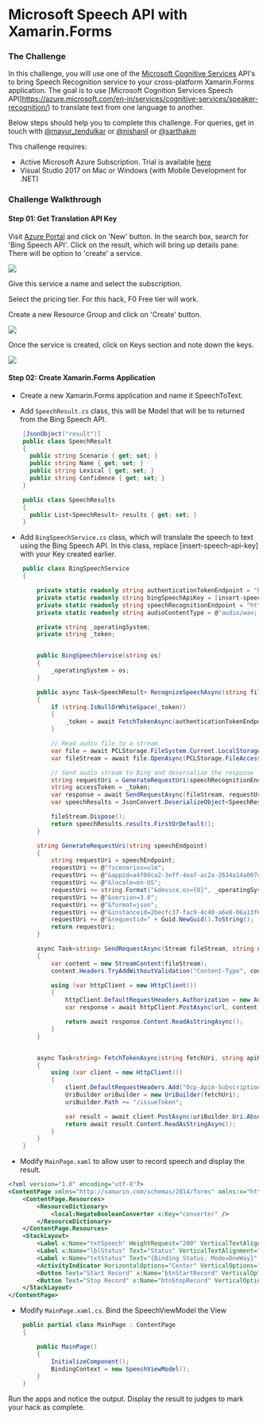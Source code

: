 # Microsoft Speech API with Xamarin.Forms #

### The Challenge ###

In this challenge, you will use one of the [Microsoft Cognitive Services](https://www.microsoft.com/cognitive-services) API's to bring Speech Recognition service to your cross-platform Xamarin.Forms application. The goal is to use [Microsoft Cognition Services Speech API]https://azure.microsoft.com/en-in/services/cognitive-services/speaker-recognition/) to translate text from one language to another.

Below steps should help you to complete this challenge. For queries, get in touch with [@mayur_tendulkar](https://twitter.com/mayur_tendulkar) or [@nishanil](https://twitter.com/nishanil) or [@sarthakm](https://twitter.com/sarthakm)

This challenge requires:

* Active Microsoft Azure Subscription. Trial is available [here](https://azure.microsoft.com/en-in/free/)
* Visual Studio 2017 on Mac or Windows (with Mobile Development for .NET)

### Challenge Walkthrough ###

#### Step 01: Get Translation API Key ####

Visit [Azure Portal](https://portal.azure.com/) and click on 'New' button. In the search box, search for 'Bing Speech API'. Click on the result, which will bring up details pane. There will be option to 'create' a service.

![](https://github.com/sarthakmahapatra/Mini-Hacks/blob/master/Speech%20API/Images/01-Cognitive-Services-Selection.png)

Give this service a name and select the subscription.

Select the pricing tier. For this hack, F0 Free tier will work.

Create a new Resource Group  and click on 'Create' button.

![](https://github.com/sarthakmahapatra/Mini-Hacks/blob/master/Speech%20API/Images/02-Cognitive-Services-Creation.png)


Once the service is created, click on Keys section and note down the keys.

![](https://github.com/sarthakmahapatra/Mini-Hacks/blob/master/Speech%20API/Images/03-Cognitive-Services-Keys.png)

#### Step 02: Create Xamarin.Forms Application ####

* Create a new Xamarin.Forms application and name it SpeechToText.

* Add `SpeechResult.cs` class, this will be Model that will be to returned from the Bing Speech API.

```csharp
    [JsonObject("result")]
    public class SpeechResult
    {
      public string Scenario { get; set; }
      public string Name { get; set; }
      public string Lexical { get; set; }
      public string Confidence { get; set; }
    }

    public class SpeechResults
    {
      public List<SpeechResult> results { get; set; }
    }
```

* Add `BingSpeechService.cs` class, which will translate the speech to text using the Bing Speech API. In this class, replace [insert-speech-api-key] with your Key created earlier.

```csharp
    public class BingSpeechService
    {

        private static readonly string authenticationTokenEndpoint = "https://api.cognitive.microsoft.com/sts/v1.0";
        private static readonly string bingSpeechApiKey = [insert-speech-api-key];
        private static readonly string speechRecognitionEndpoint = "https://speech.platform.bing.com/recognize";
        private static readonly string audioContentType = @"audio/wav; codec=""audio/pcm""; samplerate=16000";

        private string _operatingSystem;
        private string _token;


        public BingSpeechService(string os)
        {
            _operatingSystem = os;
        }

        public async Task<SpeechResult> RecognizeSpeechAsync(string filename)
        {
            if (string.IsNullOrWhiteSpace(_token))
            {
                _token = await FetchTokenAsync(authenticationTokenEndpoint, bingSpeechApiKey);
            }

            // Read audio file to a stream
            var file = await PCLStorage.FileSystem.Current.LocalStorage.GetFileAsync(filename);
            var fileStream = await file.OpenAsync(PCLStorage.FileAccess.Read);

            // Send audio stream to Bing and deserialize the response
            string requestUri = GenerateRequestUri(speechRecognitionEndpoint);
            string accessToken = _token;
            var response = await SendRequestAsync(fileStream, requestUri, accessToken, audioContentType);
            var speechResults = JsonConvert.DeserializeObject<SpeechResults>(response);

            fileStream.Dispose();
            return speechResults.results.FirstOrDefault();
        }

        string GenerateRequestUri(string speechEndpoint)
        {
            string requestUri = speechEndpoint;
            requestUri += @"?scenarios=ulm";                                    // websearch is the other option
            requestUri += @"&appid=a4f08ca2-3eff-4eaf-ac2a-2634a14a0074";       // You must use this ID.
            requestUri += @"&locale=en-US";                                     // Other languages supported.
            requestUri += string.Format("&device.os={0}", _operatingSystem);     // Open field
            requestUri += @"&version=3.0";                                      // Required value
            requestUri += @"&format=json";                                      // Required value
            requestUri += @"&instanceid=2becfc37-fac9-4c40-a6e8-06a13f68944c";  // GUID for device making the request
            requestUri += @"&requestid=" + Guid.NewGuid().ToString();           // GUID for the request
            return requestUri;
        }

        async Task<string> SendRequestAsync(Stream fileStream, string url, string bearerToken, string contentType)
        {
            var content = new StreamContent(fileStream);
            content.Headers.TryAddWithoutValidation("Content-Type", contentType);

            using (var httpClient = new HttpClient())
            {
                httpClient.DefaultRequestHeaders.Authorization = new AuthenticationHeaderValue("Bearer", bearerToken);
                var response = await httpClient.PostAsync(url, content);

                return await response.Content.ReadAsStringAsync();
            }
        }


        async Task<string> FetchTokenAsync(string fetchUri, string apiKey)
        {
            using (var client = new HttpClient())
            {
                client.DefaultRequestHeaders.Add("Ocp-Apim-Subscription-Key", apiKey);
                UriBuilder uriBuilder = new UriBuilder(fetchUri);
                uriBuilder.Path += "/issueToken";

                var result = await client.PostAsync(uriBuilder.Uri.AbsoluteUri, null);
                return await result.Content.ReadAsStringAsync();
            }
        }
    }
```

* Modify `MainPage.xaml` to allow user to record speech and display the result.

```xml
<?xml version="1.0" encoding="utf-8"?>
<ContentPage xmlns="http://xamarin.com/schemas/2014/forms" xmlns:x="http://schemas.microsoft.com/winfx/2009/xaml" xmlns:local="clr-namespace:SpeechAPI" x:Class="SpeechAPI.SpeechAPIPage" x:Name="page" Title="Bing API Sample">
    <ContentPage.Resources>
        <ResourceDictionary>
            <local:NegateBooleanConverter x:Key="converter" />
        </ResourceDictionary>
    </ContentPage.Resources>
    <StackLayout>
        <Label x:Name="txtSpeech" HeightRequest="200" VerticalTextAlignment="Center" HorizontalTextAlignment="Center" Text="{Binding SpeechText}" VerticalOptions="Center" HorizontalOptions="CenterAndExpand" />
        <Label x:Name="lblStatus" Text="Status" VerticalTextAlignment="Center" HorizontalTextAlignment="Center" VerticalOptions="Center" HorizontalOptions="CenterAndExpand" />
        <Label x:Name="txtStatus" Text="{Binding Status, Mode=OneWay}" VerticalTextAlignment="Center" HorizontalTextAlignment="Center" VerticalOptions="Center" HorizontalOptions="CenterAndExpand" />
        <ActivityIndicator HorizontalOptions="Center" VerticalOptions="Center" IsRunning="{Binding IsProcessing}" />
        <Button Text="Start Record" x:Name="btnStartRecord" VerticalOptions="End" Command="{Binding StartRecordingCommand}" IsEnabled="{Binding IsNotRecodingOrProcessing}" />
        <Button Text="Stop Record" x:Name="btnStopRecord" VerticalOptions="End" Command="{Binding StopRecordingCommand}" IsEnabled="{Binding IsRecodingAndNotProcessing}" />
    </StackLayout>
</ContentPage>
```

* Modify `MainPage.xaml.cs`. Bind the SpeechViewModel the View

```csharp
    public partial class MainPage : ContentPage
    {

        public MainPage()
        {
            InitializeComponent();
            BindingContext = new SpeechViewModel();
        }
    }
```

Run the apps and notice the output. Display the result to judges to mark your hack as complete.
